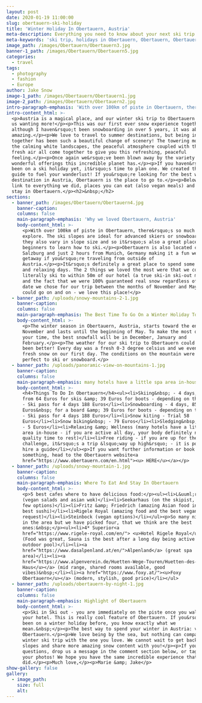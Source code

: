 ```yaml
---
layout: post
date: 2020-01-19 11:00:00
slug: obertauern-ski-holiday
title: 'Winter Holiday In Obertauern, Austria'
meta-description: Everything you need to know about your next ski trip in Obertauern.
meta-keywords: 'ski trip, holidays in Obertauern, Obertauern, Obertauern Austria'
image_path: /images/Obertauern/Obertauern3.jpg
banner-1_path: /images/Obertauern/Obertauern5.jpg
categories:
  - travel
tags:
  - photography
  - fashion
  - Europe
author: Jake Snow
image-1_path: /images/Obertauern/Obertauern1.jpg
image-2_path: /images/Obertauern/Obertauern2.jpg
intro-paragraph-emphasis: 'With over 100km of piste in Obertauern, there’s so much to explore.'
intro-content_html: >-
  <p>Austria is a magical place, and our winter ski trip to Obertauern has left
  us wanting more!</p><p>This was our first ever snow experience together and
  although I haven&rsquo;t been snowboarding in over 5 years, it was absolutely
  amazing.</p><p>We love to travel to summer destinations, but being in the snow
  together has been such a beautiful change of scenery! The towering mountains,
  the calming white landscapes, the peaceful atmosphere coupled with the crisp,
  fresh air all come together to give you this refreshing, peaceful
  feeling.</p><p>Once again we&rsquo;ve been blown away by the variety of
  wonderful offerings this incredible planet has.</p><p>If you haven&rsquo;t
  been on a ski holiday yet, it&rsquo;s time to plan one. We created this travel
  guide to fuel your wanderlust! If you&rsquo;re looking for the best winter ski
  destination in Austria, Obertauern is the place to go to.</p><p>Below we will
  link to everything we did, places you can eat (also vegan meals) and where to
  stay in Obertauern.</p><h2>&nbsp;</h2>
sections:
  - banner_path: /images/Obertauern/Obertauern4.jpg
    banner-caption:
    columns: false
    main-paragraph-emphasis: 'Why we loved Obertauern, Austria'
    body-content_html: >-
      <p>With over 100km of piste in Obertauern, there&rsquo;s so much to
      explore. The ski slopes are ideal for advanced skiers or snowboarders, yet
      they also vary in slope size and so it&rsquo;s also a great place for
      beginners to learn how to ski.</p><p>Obertauern is also located close to
      Salzburg and just 2 hours from Munich, Germany making it a fun weekend
      getaway if you&rsquo;re traveling from outside of
      Austria.</p><p>It&rsquo;s definitely a great place to spend some joyful
      and relaxing days. The 2 things we loved the most were that we could
      literally ski to within 50m of our hotel (a true ski-in ski-out mountain)
      and the fact that we were 100% guaranteed real snow regardless of which
      date we chose for our trip between the months of November and May!</p><p>I
      could go on and on - we love this place!</p>
  - banner_path: /uploads/snowy-mountains-2-1.jpg
    banner-caption:
    columns: false
    main-paragraph-emphasis: The Best Time To Go On a Winter Holiday To Obertauern
    body-content_html: >-
      <p>The winter season in Obertauern, Austria, starts toward the end of
      November and lasts until the beginning of May. To make the most out of
      your time, the best snowfall will be in December, January and
      February.</p><p>The weather for our ski trip to Obertauern could not have
      been better! Every day was a fresh 0-3 degree celsius and we even had some
      fresh snow on our first day. The conditions on the mountain were also
      perfect to ski or snowboard.</p>
  - banner_path: /uploads/panoramic-view-on-mountains-1.jpg
    banner-caption:
    columns: false
    main-paragraph-emphasis: many hotels have a little spa area in-house
    body-content_html: >-
      <h4>Things To Do In Obertauern</h4><ul><li>Skiing&nbsp; - 4 days, starting
      from 64 Euros for skis &amp; 39 Euros for boots - depending on the season
      - Ski pass for 4 days 188 Euros</li><li>Snowboarding - 4 days, 85
      Euros&nbsp; for a board &amp; 39 Euros for boots - depending on the season
      - Ski pass for 4 days 188 Euros</li><li>Snow kiting - Trial 58
      Euros</li><li>Snow biking&nbsp; - 79 Euros</li><li>Sledging&nbsp; by night
      - 5 Euros</li><li>Relaxing &amp; Wellness (many hotels have a little spa
      area in-house - if you are active all day, your body definitely needs some
      quality time to rest)</li><li>Free riding - if you are up for the
      challenge, it&rsquo;s a trip &lsquo;way up high&rsquo; - it is possible to
      hire a guide</li></ul><p>If you want further information or book
      something, head to the Obertauern website<a
      href="https://www.obertauern.com/en.html"><u> HERE</u></a></p>
  - banner_path: /uploads/snowy-mountain-1.jpg
    banner-caption:
    columns: false
    main-paragraph-emphasis: Where To Eat And Stay In Obertauern
    body-content_html: >-
      <p>5 best cafes where to have delicious food:</p><ul><li>L&uuml;rzer Alm
      (vegan salads and asian wok)</li><li>Seekarhaus (on the skipist, only very
      few options)</li><li>Fritz &amp; Friedrich (amazing Asian food incl. the
      best sushi)</li><li>Rigele Royal (amazing food and the best vegan meals on
      request)</li><li>Steinbock (vegan options)</li></ul><p>So many nice hotels
      in the area but we have picked four, that we think are the best
      ones:&nbsp;</p><ul><li>4* Superior<a
      href="https://www.rigele-royal.com/en/"> <u>Hotel Rigele Royal</u></a>
      (Food was great, Sauna is the best after a long day being active + in /
      outdoor pool)</li><li><a
      href="https://www.dasalpenland.at/en/">Alpenland</a> (great spa
      area)</li><li><a
      href="https://www.alpenverein.de/Huetten-Wege-Touren/Huetten-des-Bundesverbands/DAV-Haus-Obertauern/"><u>DAV
      Haus</u></a> (mid range, shared rooms available, good
      vibes)&nbsp;</li><li><a href="https://www.foxy.at/"><u>Foxy
      Obertauern</u></a> (modern, stylish, good price)</li></ul>
  - banner_path: /uploads/obertauern-by-night-1.jpg
    banner-caption:
    columns: false
    main-paragraph-emphasis: Highlight of Obertauern
    body-content_html: >-
      <p>Ski in Ski out - you are immediately on the piste once you walk out of
      your hotel. This is really cool feature of Obertauern. If you&rsquo;ve
      been on a winter holiday before, you know exactly what we
      mean.&nbsp;</p><p>The best way to spend your winter in Austria: visit
      Obertauern.</p><p>We love being by the sea, but nothing can compare to a
      winter ski trip with the one you love. We cannot wait to get back on the
      slopes and share more amazing snow content with you!</p><p>If you have any
      questions, drop us a message in the comment section below, or tag us in
      your photos! We hope you have the same incredible experience that we
      did.</p><p>Much love,</p><p>Marie &amp; Jake</p>
show-gallery: false
gallery:
  - image_path:
    size: full
    alt:
---
```


